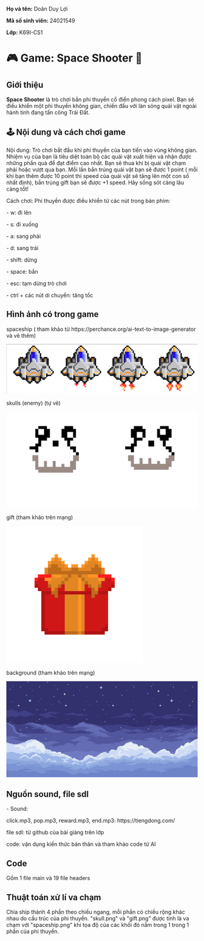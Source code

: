  <div class="info">
    <p><strong>Họ và tên:</strong> Doãn Duy Lợi</p>
    <p><strong>Mã số sinh viên:</strong> 24021549</p>
    <p><strong>Lớp:</strong> K69I-CS1</p>
  </div>

  <h1>🎮 Game: Space Shooter 🚀</h1>

  <div class="section">
    <h2> Giới thiệu</h2>
    <p><strong>Space Shooter</strong> là trò chơi bắn phi thuyền cổ điển phong cách pixel. Bạn sẽ điều khiển một phi thuyền không gian, chiến đấu với làn sóng quái vật ngoài hành tinh đang tấn công Trái Đất.</p>
  </div>

  <div class="section">
    <h2>🕹️ Nội dung và cách chơi game</h2>
    <p>Nội dung: Trò chơi bắt đầu khi phi thuyền của bạn tiến vào vùng không gian. Nhiệm vụ của bạn là tiêu diệt toàn bộ các quái vật xuất hiện và nhận được những phần quà để đạt điểm cao nhất. Bạn sẽ thua khi bị quái vật chạm phải hoặc vượt qua bạn. Mỗi lần bắn trúng quái vật bạn sẽ được 1 point ( mỗi khi bạn thêm được 10 point thì speed của quái vật sẽ tăng lên một con số nhất định), bắn trúng gift bạn sẽ được +1 speed. Hãy sống sót càng lâu càng tốt!</p>
    <p>Cách chơi: Phi thuyền được điều khiển từ các nút trong bàn phím:</p>
    <p>- w: đi lên</p>
    <p>- s: đi xuống</p>
    <p>- a: sang phải</p>
    <p>- d: sang trái</p>
    <p>- shift: dừng</p>
    <p>- space: bắn</p>
    <p>- esc: tạm dừng trò chơi</p>
    <p>- ctrl + các nút di chuyển: tăng tốc</p>
   
  </div>
<div class="section">
  <h2>Hình ảnh có trong game</h2>
  <p>spaceship ( tham khảo từ https://perchance.org/ai-text-to-image-generator và vẽ thêm)</p>
   <img src="spaceship.png">
   
  
   <p>skulls (enemy) (tự vẽ)</p>
   <img src="skulls.png">
   <p>gift (tham khảo trên mạng)</p>
   <img src="gift.png" >
   <p>background (tham khảo trên mạng)</p>
   <img src="cl.jpg">
  <div>
<div class="section">
  <h2>Nguồn sound, file sdl </h2>
  <p>- Sound:</p>
  <p>click.mp3, pop.mp3, reward.mp3, end.mp3: https://tiengdong.com/ </p>
  <p>file sdl: từ github của bài giảng trên lớp</p>
  <p>code: vận dụng kiến thức bản thân và tham khảo code từ AI</p>
<div>
 <div class="section">
   <h2>Code</h2>
  <p>Gồm 1 file main và 19 file headers</p>
  
<div class="section">
  <h2>Thuật toán xử lí va chạm</h2>
  <p>Chia ship thành 4 phần theo chiều ngang, mỗi phần có chiều rộng khác nhau do cấu trúc của phi thuyền. "skull.png" và "gift.png" được tính là va chạm với "spaceship.png" khi tọa độ của các khối đó nằm trong 1 trong 1 phần của phi thuyền. </p>
</body>
</html>
